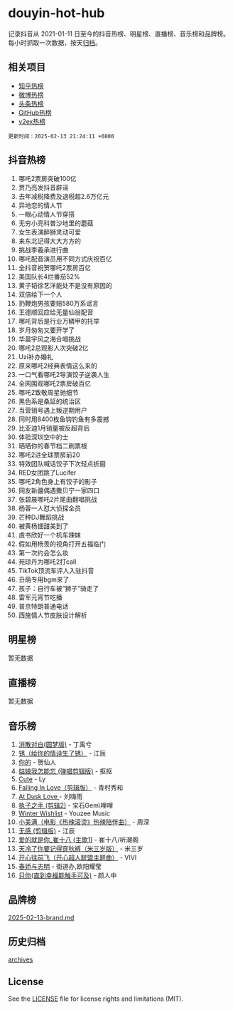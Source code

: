 # douyin-hot-hub

记录抖音从 2021-01-11 日至今的抖音热榜、明星榜、直播榜、音乐榜和品牌榜。每小时抓取一次数据，按天[归档](archives)。

## 相关项目

- [知乎热榜](https://github.com/lonnyzhang423/zhihu-hot-hub)
- [微博热榜](https://github.com/lonnyzhang423/weibo-hot-hub)
- [头条热榜](https://github.com/lonnyzhang423/toutiao-hot-hub)
- [GitHub热榜](https://github.com/lonnyzhang423/github-hot-hub)
- [v2ex热榜](https://github.com/lonnyzhang423/v2ex-hot-hub)


`更新时间：2025-02-13 21:24:11 +0800`

## 抖音热榜

1. 哪吒2票房突破100亿
1. 贾乃亮发抖音辟谣
1. 去年减税降费及退税超2.6万亿元
1. 异地恋的情人节
1. 一眼心动情人节穿搭
1. 无穷小亮科普沙地里的蘑菇
1. 女生表演醉狮灵动可爱
1. 来东北记得大大方方的
1. 挑战李羲承进行曲
1. 哪吒配音演员用不同方式庆祝百亿
1. 全抖音祝贺哪吒2票房百亿
1. 美国队长4烂番茄52%
1. 黄子韬徐艺洋能处不是没有原因的
1. 双倍给下一个人
1. 扔鞭炮男孩要赔580万系谣言
1. 王德顺回应给无量仙翁配音
1. 哪吒背后是行业万鳞甲的托举
1. 岁月匆匆又要开学了
1. 华晨宇风之海合唱挑战
1. 哪吒2总观影人次突破2亿
1. Uzi补办婚礼
1. 原来哪吒2经典表情这么来的
1. 一口气看哪吒2导演饺子逆袭人生
1. 全网围观哪吒2票房破百亿
1. 哪吒2致敬周星驰细节
1. 黑色系是桑延的统治区
1. 当营销号遇上叛逆期用户
1. 同时用8400枚鱼钩钓鱼有多震撼
1. 比亚迪1月销量被反超背后
1. 体验深圳空中的士
1. 晒晒你的春节档二刷票根
1. 哪吒2进全球票房前20
1. 特效团队喊话饺子下次轻点折磨
1. RED女团跳了Lucifer
1. 哪吒2角色身上有饺子的影子
1. 网友新疆偶遇撒贝宁一家四口
1. 张碧晨哪吒2片尾曲翻唱挑战
1. 杨蓉一人怼大侦探全员
1. 芒种DJ舞蹈挑战
1. 被黄杨钿甜美到了
1. 虞书欣好一个机车辣妹
1. 假如用杨羡的视角打开五福临门
1. 第一次约会怎么妆
1. 苑琼丹为哪吒2打call
1. TikTok顶流车评人入驻抖音
1. 丑萌专用bgm来了
1. 孩子：自行车被“狮子”骑走了
1. 雷军元宵节吃播
1. 普京特朗普通电话
1. 西施情人节皮肤设计解析

## 明星榜

暂无数据

## 直播榜

暂无数据

## 音乐榜

1. [消散对白(圆梦版)](https://sf5-hl-cdn-tos.douyinstatic.com/obj/tos-cn-ve-2774/og4jB5I5IizzoZVAAAzWgBMAsMDWoArfwBOiFs) - 丁禹兮
1. [锈（给你的情诗生了锈）](https://sf5-hl-cdn-tos.douyinstatic.com/obj/tos-cn-ve-2774/o8a1PBtVqIYbPEGK6e5A4egedVMdm3fCIz6bbE) - 江辰
1. [你的](https://sf5-hl-cdn-tos.douyinstatic.com/obj/tos-cn-ve-2774/oYuIeKf42jB7sEV6B2upMdpYAgfrQWj0FeRegh) - 贺仙人
1. [姑娘我怎能忘 (弹唱剪辑版)](https://sf5-hl-cdn-tos.douyinstatic.com/obj/tos-cn-ve-2774/okamwrBGEMz6illuEofAsMV4yzF5tVWbBiA5AI) - 抠抠
1. [Cute](https://sf5-hl-cdn-tos.douyinstatic.com/obj/tos-cn-ve-2774/o4IbIzHWKAAB4wsS5qMBRiiAlEBGTpQRNfFvuo) - Ly
1. [Falling In Love（剪辑版）](https://sf6-cdn-tos.douyinstatic.com/obj/tos-cn-ve-2774/o8ajpA8zzgBPahbBIO8AcKGBLJezFCRd1wfP9f) - 青村秀和
1. [ At Dusk  Love ](https://sf5-hl-cdn-tos.douyinstatic.com/obj/tos-cn-ve-2774/o8CrpCf5CaYgI4ZrtQgMQAFEfuGqNnRSDQAPBc) - 刘嗨雨
1. [执子之手 (剪辑2)](https://sf5-hl-cdn-tos.douyinstatic.com/obj/tos-cn-ve-2774/oUoZLQjCc31XzqsBnBQUNgeKtYPBcgbFDwtfcu) - 宝石Gem\哩哩
1. [Winter Wishlist](https://sf5-hl-cdn-tos.douyinstatic.com/obj/tos-cn-ve-2774/oIIgUOeamCFCVAzxN6MFRLIBlLGpUqQxeeHrLE) - Youzee Music
1. [小美满（电影《热辣滚烫》热辣陪伴曲）](https://sf5-hl-cdn-tos.douyinstatic.com/obj/tos-cn-ve-2774/o0GAn2lSgfZIDUgtevCGDQYnFg4CwnrBaxbTZL) - 周深
1. [无感 (剪辑版)](https://sf5-hl-cdn-tos.douyinstatic.com/obj/tos-cn-ve-2774/o0eIsUzJBDlQaQFC5OFlgbMEZC1TFYBftOBn6p) - 江辰
1. [爱的就是你_崔十八 (主歌1)](https://sf5-hl-cdn-tos.douyinstatic.com/obj/tos-cn-ve-2774/oI5BO5DhFZ6UTcNCnZaOCBLtZ7WIMQGfgnXf5E) - 崔十八/听潮阁
1. [天冷了你要记得穿秋裤（米三岁版）](https://sf3-cdn-tos.douyinstatic.com/obj/tos-cn-ve-2774/oQlIwVIDWiZ6BQilAorS7MA0AgCkQDvcZAdm1) - 米三岁
1. [开心往前飞（开心超人联盟主题曲）](https://sf5-hl-cdn-tos.douyinstatic.com/obj/tos-cn-ve-2774/9d8fb7c82cf1421fb93a9fe925275e0a) - VIVI
1. [春娇与志明](https://sf5-hl-cdn-tos.douyinstatic.com/obj/tos-cn-ve-2774/e530d8fceb7044b39707d7f9ff54add1) - 街道办,欧阳耀莹
1. [只你(直到幸福能触手可及)](https://sf6-cdn-tos.douyinstatic.com/obj/tos-cn-ve-2774/o0lBkRDzFTeaVSUz3ZZSCBVtZ5DIMQGfgmEAuE) - 颜人中

## 品牌榜

[2025-02-13-brand.md](archives/2025-02-13-brand.md)

## 历史归档

[archives](archives)

## License

See the [LICENSE](LICENSE) file for license rights and limitations (MIT).
